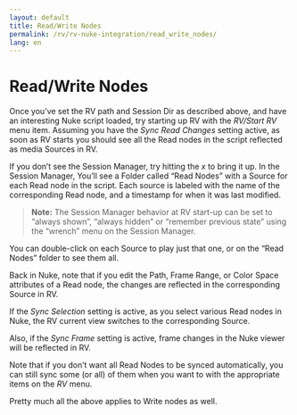 ```yaml
---
layout: default
title: Read/Write Nodes
permalink: /rv/rv-nuke-integration/read_write_nodes/
lang: en
---
```


# Read/Write Nodes

Once you’ve set the RV path and Session Dir as described above, and have an interesting Nuke script loaded, try starting up RV with the *RV/Start RV* menu item. Assuming you have the *Sync Read Changes* setting active, as soon as RV starts you should see all the Read nodes in the script reflected as media Sources in RV.

If you don’t see the Session Manager, try hitting the *x* to bring it up. In the Session Manager, You’ll see a Folder called “Read Nodes” with a Source for each Read node in the script. Each source is labeled with the name of the corresponding Read node, and a timestamp for when it was last modified.

>**Note:** The Session Manager behavior at RV start-up can be set to “always shown”, “always hidden” or “remember previous state” using the “wrench” menu on the Session Manager.

You can double-click on each Source to play just that one, or on the “Read Nodes” folder to see them all.

Back in Nuke, note that if you edit the Path, Frame Range, or Color Space attributes of a Read node, the changes are reflected in the corresponding Source in RV.

If the *Sync Selection* setting is active, as you select various Read nodes in Nuke, the RV current view switches to the corresponding Source.

Also, if the *Sync Frame* setting is active, frame changes in the Nuke viewer will be reflected in RV.

Note that if you don’t want all Read Nodes to be synced automatically, you can still sync some (or all) of them when you want to with the appropriate items on the *RV* menu.

Pretty much all the above applies to Write nodes as well.
